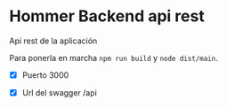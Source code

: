 # Hommer Backend api rest
Api rest de la aplicación

Para ponerla en marcha `npm run build` y `node dist/main`.

- [x] Puerto 3000

- [x] Url del swagger /api